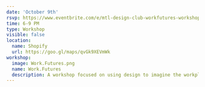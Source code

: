```yaml
---
date: 'October 9th'
rsvp: https://www.eventbrite.com/e/mtl-design-club-workfutures-workshop-tickets-50238171724
time: 6-9 PM
type: Workshop
visible: false
location:
  name: Shopify
  url: https://goo.gl/maps/qvGk9XEVmWk
workshop:
  image: Work.Futures.png
  name: Work.Futures
  description: A workshop focused on using design to imagine the workplaces and experiences of the future hosted by <a href="https://www.linkedin.com/in/astarnino/">Antonio Starnino</a> from Studio Wé.
---
```

